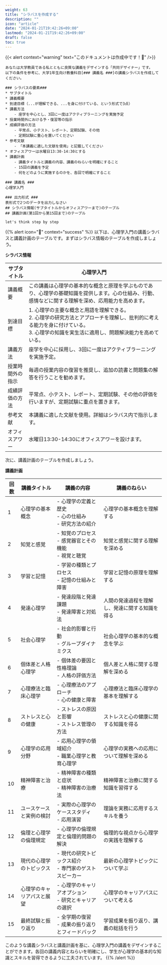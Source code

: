 ```yaml
---
weight: 63
title: "シラバスを作成する"
description: ""
icon: "article"
date: "2024-01-21T19:42:26+09:00"
lastmod: "2024-01-21T19:42:26+09:00"
draft: false
toc: true
---
```

{{< alert context="warning" text="このドキュメントは作成中です！👷" />}}

```
あなたは大学教員である私とともに良質な講義をデザインする「共同デザイナー」です。
以下の条件を参考に、大学1年生向け教養科目[### 講義名 ###]の講義シラバスを作成してください。

### シラバスの要素###
* サブタイトル
* 講義概要
* 到達目標（...が理解できる、...を身に付けている、という形式で3点）
* 講義方法
    - 座学を中心とし、3回に一度はアクティブラーニングを実施予定
* 授業時間外における予・復習等の指示
* 成績評価の方法
    - 平常点、小テスト、レポート、定期試験、その他
    - 定期試験に重心を置いてください
* 参考文献
    - 「本講義に適した文献を使用」と記載してください
* オフィスアワーは水曜日13:30-14:30とする
* 講義計画
    - 講義タイトルと講義の内容、講義のねらいを明確にすること
    - 15回の講義を予定
    - 何をどのように実施するのかを、各回で明確にすること

### 講義名 ###
心理学入門

### 出力形式 ###
表形式で2つのデータを出力しなさい
## シラバス情報(サブタイトルからオフィスアワーまで)のテーブル
## 講義計画(第1回から第15回まで)のテーブル

let's think step by step
```

{{% alert icon="🤖" context="success" %}}
以下は、心理学入門の講義シラバスと講義計画のテーブルです。まずはシラバス情報のテーブルを作成しましょう。

**シラバス情報**

| サブタイトル               | 心理学入門                     |
|-------------------------|-------------------------------|
| 講義概要                   | この講義は心理学の基本的な概念と原理を学ぶものであり、心理学の基礎知識を提供します。心の仕組み、行動、感情などに関する理解を深め、応用能力を高めます。   |
| 到達目標                   | 1. 心理学の主要な概念と用語を理解できる。<br>2. 心理学の研究方法とアプローチを理解し、批判的に考える能力を身に付けている。<br>3. 心理学の知識を実生活に適用し、問題解決能力を高めている。 |
| 講義方法                   | 座学を中心に採用し、3回に一度はアクティブラーニングを実施予定。 |
| 授業時間外の指示             | 毎週の授業内容の復習を推奨し、追加の読書と問題集の解答を行うことを勧めます。 |
| 成績評価の方法              | 平常点、小テスト、レポート、定期試験、その他の評価を行いますが、定期試験に重点を置きます。 |
| 参考文献                   | 本講義に適した文献を使用。詳細はシラバス内で指示します。 |
| オフィスアワー                | 水曜日13:30-14:30にオフィスアワーを設けます。 |

次に、講義計画のテーブルを作成しましょう。

**講義計画**

| 回数 | 講義タイトル           | 講義の内容                                               | 講義のねらい                                     |
|----|---------------------|-----------------------------------------------------|---------------------------------------------|
| 1  | 心理学の基本概念        | - 心理学の定義と歴史<br>- 心の仕組み<br>- 研究方法の紹介 | 心理学の基本概念を理解する                    |
| 2  | 知覚と感覚             | - 知覚のプロセス<br>- 感覚器官とその機能<br>- 視覚と聴覚   | 知覚と感覚に関する理解を深める                |
| 3  | 学習と記憶             | - 学習の種類とプロセス<br>- 記憶の仕組みと障害          | 学習と記憶の原理を理解する                    |
| 4  | 発達心理学             | - 発達段階と発達課題<br>- 発達障害と対処法             | 人間の発達過程を理解し、発達に関する知識を得る     |
| 5  | 社会心理学             | - 社会的影響と行動<br>- グループダイナミクス           | 社会心理学の基本的な概念を学ぶ                |
| 6  | 個体差と人格心理学        | - 個体差の要因と性格理論<br>- 人格の評価方法           | 個人差と人格に関する理解を深める              |
| 7  | 心理療法と臨床心理学     | - 心理療法のアプローチ<br>- 心の健康と障害           | 心理療法と臨床心理学の基本を理解する           |
| 8  | ストレスと心の健康        | - ストレスの原因と影響<br>- ストレス管理の方法        | ストレスと心の健康に関する知識を得る            |
| 9  | 心理学の応用分野         | - 応用心理学の領域紹介<br>- 職業心理学と教育心理学      | 心理学の実務への応用について理解を深める          |
| 10 | 精神障害と治療           | - 精神障害の種類と症状<br>- 精神障害の治療法          | 精神障害と治療に関する知識を習得する           |
| 11 | ユースケースと実例の検討  | - 実際の心理学のケーススタディ<br>- 応用演習          | 理論を実務に応用するスキルを養う               |
| 12 | 倫理と心理学の倫理規定     | - 心理学の倫理規定と倫理的問題の解決              | 倫理的な視点から心理学の実践を理解する           |
| 13 | 現代の心理学のトピックス   | - 現代の研究トピックス紹介<br>- 専門家のゲストスピーカー  | 最新の心理学トピックについて学ぶ               |
| 14 | 心理学のキャリアパスと展望 | - 心理学のキャリアオプション<br>- 研究とキャリアの選択   | 心理学のキャリアパスについて考える             |
| 15 | 最終試験と振り返り        | - 全学期の復習<br>- 成果の振り返りとフィードバック     | 学習成果を振り返り、講義の総括を行う            |

このような講義シラバスと講義計画を基に、心理学入門の講義をデザインすることができます。各回の講義内容とねらいを明確にし、学生が心理学の基本的な知識とスキルを習得できるように工夫されています。
{{% /alert %}}